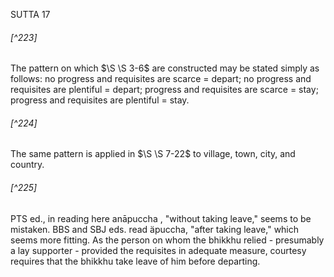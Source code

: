 SUTTA 17

###### [^223]
The pattern on which $\S \S 3-6$ are constructed may be stated simply as follows:
no progress and requisites are scarce $=$ depart;
no progress and requisites are plentiful = depart;
progress and requisites are scarce $=$ stay;
progress and requisites are plentiful = stay.

###### [^224]
The same pattern is applied in $\S \S 7-22$ to village, town, city, and country.

###### [^225]
PTS ed., in reading here anāpuccha , "without taking leave," seems to be mistaken. BBS and SBJ eds. read äpuccha, "after taking leave," which seems more fitting. As the person on whom the bhikkhu relied - presumably a lay supporter - provided the requisites in adequate measure, courtesy requires that the bhikkhu take leave of him before departing.

